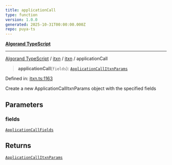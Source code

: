 ```yaml
---
title: applicationCall
type: function
version: 1.0.0
generated: 2025-10-31T00:00:00.000Z
repo: puya-ts
---
```


[**Algorand TypeScript**](/reference/algorand-typescript/api/readme/)

---

[Algorand TypeScript](docs/_md/modules) / [itxn](docs/_md/itxn/README) / [itxn](/reference/algorand-typescript/api/itxn/namespaces/itxn/readme/) / applicationCall

> **applicationCall**(`fields`): [`ApplicationCallItxnParams`](/reference/algorand-typescript/api/itxn/namespaces/itxn/classes/applicationcallitxnparams/)

Defined in: [itxn.ts:1163](https://github.com/algorandfoundation/puya-ts/blob/main/packages/algo-ts/src/itxn.ts#L1163)

Create a new ApplicationCallItxnParams object with the specified fields

## Parameters

### fields

[`ApplicationCallFields`](/reference/algorand-typescript/api/itxn/namespaces/itxn/interfaces/applicationcallfields/)

## Returns

[`ApplicationCallItxnParams`](/reference/algorand-typescript/api/itxn/namespaces/itxn/classes/applicationcallitxnparams/)
